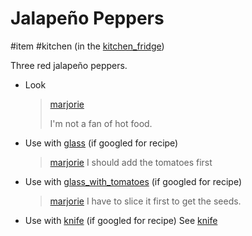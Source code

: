 # Jalapeño Peppers

#item #kitchen (in the [kitchen_fridge](kitchen_fridge.md))

Three red jalapeño peppers.

- Look

  > [marjorie](characters/marjorie.md)
  >
  > I'm not a fan of hot food.

- Use with [glass](items/glass.md) (if googled for recipe)
  > [marjorie](characters/marjorie.md)
  > I should add the tomatoes first

- Use with [glass_with_tomatoes](items/glass_with_tomatoes.md) (if googled for recipe)
  > [marjorie](characters/marjorie.md)
  > I have to slice it first to get the seeds.

- Use with [knife](items/knife.md)  (if googled for recipe)
  See [knife](items/knife.md)